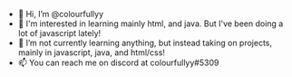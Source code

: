- 🙌 Hi, I’m @colourfullyy
- 👀 I'm interested in learning mainly html, and java. But I've been doing a lot of javascript lately!
- 🌱 I’m not currently learning anything, but instead taking on projects, mainly in javascript, java, and html/css!
- 📫 You can reach me on discord at colourfullyy#5309
